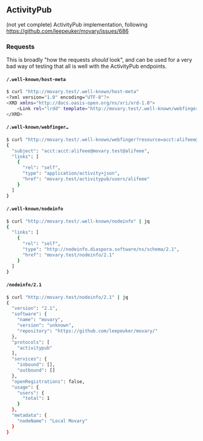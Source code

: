 ## ActivityPub

(not yet complete) ActivityPub implementation, following <https://github.com/leepeuker/movary/issues/686>

### Requests

This is broadly "how the requests *should* look", and can be used for a very bad way of testing that all is well with the ActivityPub endpoints.

#### `/.well-known/host-meta`

```bash
$ curl "http://movary.test/.well-known/host-meta"
<?xml version="1.0" encoding="UTF-8"?>
<XRD xmlns="http://docs.oasis-open.org/ns/xri/xrd-1.0">
    <Link rel="lrdd" template="http://movary.test/.well-known/webfinger?resource={uri}" />
</XRD>
```

#### `/.well-known/webfinger…`

```bash
$ curl "http://movary.test/.well-known/webfinger?resource=acct:alifeee@movary.test" | jq
{
  "subject": "acct:acct:alifeee@movary.test@alifeee",
  "links": [
    {
      "rel": "self",
      "type": "application/activity+json",
      "href": "movary.test/activitypub/users/alifeee"
    }
  ]
}
```

#### `/.well-known/nodeinfo`

```bash
$ curl "http://movary.test/.well-known/nodeinfo" | jq
{
  "links": [
    {
      "rel": "self",
      "type": "http://nodeinfo.diaspora.software/ns/schema/2.1",
      "href": "movary.test/nodeinfo/2.1"
    }
  ]
}
```

#### `/nodeinfo/2.1`

```bash
$ curl "http://movary.test/nodeinfo/2.1" | jq
{
  "version": "2.1",
  "software": {
    "name": "movary",
    "version": "unknown",
    "repository": "https://github.com/leepeuker/movary/"
  },
  "protocols": [
    "activitypub"
  ],
  "services": {
    "inbound": [],
    "outbound": []
  },
  "openRegistrations": false,
  "usage": {
    "users": {
      "total": 1
    }
  },
  "metadata": {
    "nodeName": "Local Movary"
  }
}
```
